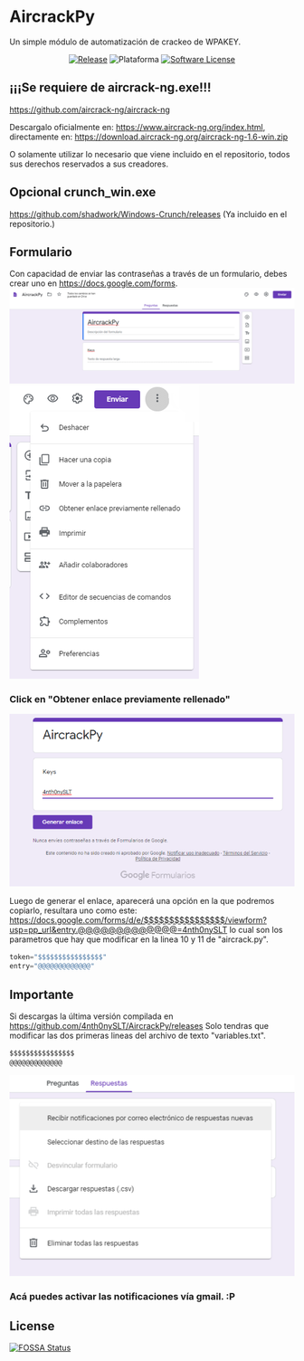 # AircrackPy

Un simple módulo de automatización de crackeo de WPAKEY.

<p align="center">
    <a href="https://github.com/4nth0nySLT/AircrackPy/releases/latest"><img alt="Release" src="https://img.shields.io/badge/AircrackPy-v1.1-blue"></a>
  <img alt="Plataforma" src="https://img.shields.io/badge/Plataforma-win--32%20%7C%20win--64-lightgrey"></a>
    <a href="https://github.com/4nth0nySLT/AircrackPy/blob/master/LICENSE.md"><img alt="Software License" src="https://img.shields.io/badge/license-MIT-%23373737"></a>
</p>


## ¡¡¡Se requiere de aircrack-ng.exe!!!
https://github.com/aircrack-ng/aircrack-ng

Descargalo oficialmente en: https://www.aircrack-ng.org/index.html, directamente en: https://download.aircrack-ng.org/aircrack-ng-1.6-win.zip

O solamente utilizar lo necesario que viene incluido en el repositorio, todos sus derechos reservados a sus creadores.

## Opcional crunch_win.exe
https://github.com/shadwork/Windows-Crunch/releases (Ya incluido en el repositorio.)

## Formulario
Con capacidad de enviar las contraseñas a través de un formulario, debes crear uno en https://docs.google.com/forms.
![HOLA](https://raw.githubusercontent.com/4nth0nySLT/AircrackPy/master/1.png)
![HOLA](https://raw.githubusercontent.com/4nth0nySLT/AircrackPy/master/2.png)
### Click en "Obtener enlace previamente rellenado"
![HOLA](https://raw.githubusercontent.com/4nth0nySLT/AircrackPy/master/3.png)


Luego de generar el enlace, aparecerá una opción en la que podremos copiarlo, resultara uno como este:
https://docs.google.com/forms/d/e/$$$$$$$$$$$$$$$$/viewform?usp=pp_url&entry.@@@@@@@@@@@@@=4nth0nySLT
lo cual son los parametros que hay que modificar en la linea 10 y 11 de "aircrack.py".

```python
token="$$$$$$$$$$$$$$$$"
entry="@@@@@@@@@@@@@"
```

## Importante
Si descargas la última versión compilada en https://github.com/4nth0nySLT/AircrackPy/releases
Solo tendras que modificar las dos primeras lineas del archivo de texto "variables.txt".
```txt
$$$$$$$$$$$$$$$$
@@@@@@@@@@@@@
```

![HOLA](https://raw.githubusercontent.com/4nth0nySLT/AircrackPy/master/4.png)
### Acá puedes activar las notificaciones vía gmail. :P




## License
[![FOSSA Status](https://app.fossa.io/api/projects/git%2Bgithub.com%2F4nth0nySLT%2FAircrackPy.svg?type=large)](https://app.fossa.io/projects/git%2Bgithub.com%2F4nth0nySLT%2FAircrackPy?ref=badge_large)
